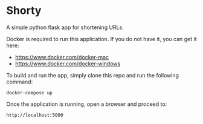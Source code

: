 # Shorty 

A simple python flask app for shortening URLs.

Docker is required to run this application. If you do not have it, you can get it here:

- https://www.docker.com/docker-mac
- https://www.docker.com/docker-windows

To build and run the app, simply clone this repo and run the following command:

`docker-compose up`

Once the application is running, open a browser and proceed to:

`http://localhost:5000`